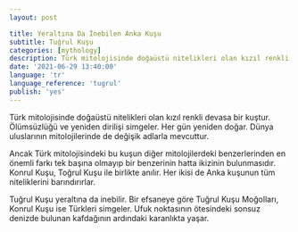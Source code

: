 ```yaml
---
layout: post

title: Yeraltına Da İnebilen Anka Kuşu
subtitle: Tuğrul Kuşu
categories: [mythology]
description: Türk mitolojisinde doğaüstü nitelikleri olan kızıl renkli devasa bir kuştur. Ölümsüzlüğü ve yeniden dirilişi simgeler. Her gün yeniden doğar. Dünya uluslarının mitolojilerinde de değişik adlarla mevcuttur.
date: '2021-06-29 13:40:00'
language: 'tr'
language_reference: 'tugrul'
publish: 'yes'
---
```


Türk mitolojisinde doğaüstü nitelikleri olan kızıl renkli devasa bir kuştur. Ölümsüzlüğü ve yeniden dirilişi simgeler. Her gün yeniden doğar. Dünya uluslarının mitolojilerinde de değişik adlarla mevcuttur.

Ancak Türk mitolojisindeki bu kuşun diğer mitolojilerdeki benzerlerinden en önemli farkı tek başına olmayıp bir benzerinin hatta ikizinin bulunmasıdır. Konrul Kuşu, Toğrul Kuşu ile birlikte anılır. Her ikisi de Anka kuşunun tüm niteliklerini barındırırlar.

Tuğrul Kuşu yeraltına da inebilir. Bir efsaneye göre Tuğrul Kuşu Moğolları, Konrul Kuşu ise Türkleri simgeler. Ufuk noktasının ötesindeki sonsuz denizde bulunan kafdağının ardındaki karanlıkta yaşar.
